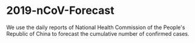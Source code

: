# 2019-nCoV-Forecast

We use the daily reports of National Health Commission of the People's Republic of China to forecast the cumulative number of confirmed cases.
